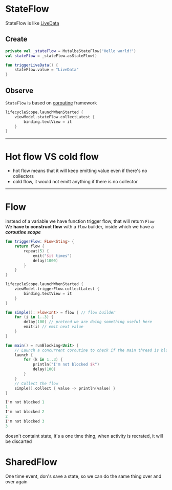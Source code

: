 # StateFlow

StateFlow is like [LiveData](https://github.com/KidPudel/android-starter-kit/blob/main/Android/live-data.md)

## Create

```kotlin
private val _stateFlow = MutalbeStateFlow("Hello world!")
val stateFlow = _stateFlow.asStateFlow()
```


```kotlin
fun triggerLiveData() {
    stateFlow.value = "LiveData"
}
```

## Observe

`StateFlow` is based on [coroutine](https://github.com/KidPudel/android-starter-kit/blob/main/Kotlin/coroutines.md) framework

```kotlin
lifecycleScope.launchWhenStarted {
    viewModel.stateFlow.collectLatest {
        binding.textView = it
    }
}
```

---

# Hot flow VS cold flow

- hot flow means that it will keep emitting value even if there's no collectors
- cold flow, it would not emitt anything if there is no collector

---

# Flow

instead of a variable we have function trigger flow, that will return `Flow`  
We **have to construct flow** with a `flow` builder, inside which we have a **_coroutine scope_**

```kotlin
fun triggerFlow: FLow<Sting> {
    return flow {
        repeat(5) {
            emit("$it times")
            delay(1000) 
        }
    }
}
```
```kotlin
lifecycleScope.launchWhenStarted {
    viewModel.triggerFlow.collectLatest {
        binding.textView = it
    }
}
```

```kotlin
fun simple(): Flow<Int> = flow { // flow builder
    for (i in 1..3) {
        delay(100) // pretend we are doing something useful here
        emit(i) // emit next value
    }
}

fun main() = runBlocking<Unit> {
    // Launch a concurrent coroutine to check if the main thread is blocked
    launch {
        for (k in 1..3) {
            println("I'm not blocked $k")
            delay(100)
        }
    }
    // Collect the flow
    simple().collect { value -> println(value) } 
}
```
```kotlin
I'm not blocked 1
1
I'm not blocked 2
2
I'm not blocked 3
3
```

doesn't containt state, it's a one time thing, when activity is recrated, it will be discarted

# SharedFlow

One time event, don's save a state, so we can do the same thing over and over again
